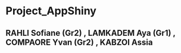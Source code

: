 # Project_AppShiny

## RAHLI Sofiane (Gr2) , LAMKADEM Aya (Gr1) , COMPAORE Yvan (Gr2) , KABZOI Assia

